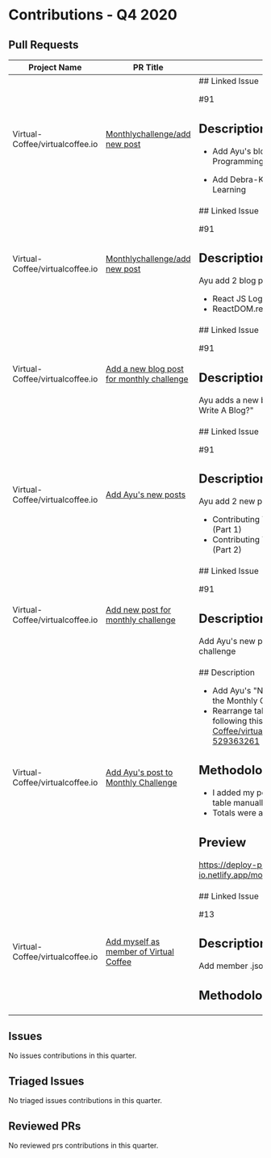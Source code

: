 # Contributions - Q4 2020

## Pull Requests

<table style='width:100%; table-layout:fixed;'>
  <thead>
    <tr>
      <th style='width:20%;'>Project Name</th>
      <th style='width:20%;'>PR Title</th>
      <th style='width:40%;'>Description</th>
      <th style='width:20%;'>Date</th>
    </tr>
  </thead>
  <tbody>
    <tr>
      <td>Virtual-Coffee/virtualcoffee.io</td>
      <td><a href='https://github.com/Virtual-Coffee/virtualcoffee.io/pull/122'>Monthlychallenge/add new post</a></td>
      <td>## Linked Issue

#91 

## Description

- Add Ayu's blog post:
  Overcoming Burnout In Programming Learning

- Add Debra-Kaye's blog post:
  Just In Time Learning

</td>
      <td>2020-12-01</td>
    </tr>
    <tr>
      <td>Virtual-Coffee/virtualcoffee.io</td>
      <td><a href='https://github.com/Virtual-Coffee/virtualcoffee.io/pull/115'>Monthlychallenge/add new post</a></td>
      <td>## Linked Issue

#91 

## Description

Ayu add 2 blog posts:
- React JS Log Blog - Prologue
- ReactDOM.render()



</td>
      <td>2020-11-29</td>
    </tr>
    <tr>
      <td>Virtual-Coffee/virtualcoffee.io</td>
      <td><a href='https://github.com/Virtual-Coffee/virtualcoffee.io/pull/108'>Add a new blog post for monthly challenge</a></td>
      <td>## Linked Issue

#91 

## Description

Ayu adds a new blog post:
&quot;When Should You Start To Write A Blog?&quot;



</td>
      <td>2020-11-24</td>
    </tr>
    <tr>
      <td>Virtual-Coffee/virtualcoffee.io</td>
      <td><a href='https://github.com/Virtual-Coffee/virtualcoffee.io/pull/100'>Add Ayu's new posts</a></td>
      <td>## Linked Issue

#91 

## Description
Ayu add 2 new posts:

- Contributing To An Open Source by A First-Timer (Part 1)
- Contributing To An Open Source by A First-Timer (Part 2)
</td>
      <td>2020-11-23</td>
    </tr>
    <tr>
      <td>Virtual-Coffee/virtualcoffee.io</td>
      <td><a href='https://github.com/Virtual-Coffee/virtualcoffee.io/pull/92'>Add new post for monthly challenge</a></td>
      <td>## Linked Issue

#91 

## Description

Add Ayu's new post **CSS Unit: em** for monthly challenge 


</td>
      <td>2020-11-16</td>
    </tr>
    <tr>
      <td>Virtual-Coffee/virtualcoffee.io</td>
      <td><a href='https://github.com/Virtual-Coffee/virtualcoffee.io/pull/85'>Add Ayu's post to Monthly Challenge</a></td>
      <td>## Description

- Add Ayu's &quot;Networking & Community&quot; article to the Monthly Challenge
- Rearrange table's order based on total words following this thread: https://github.com/Virtual-Coffee/virtualcoffee.io/pull/83#pullrequestreview-529363261

## Methodology

- I added my post to the HTML and updated the table manually.
- Totals were also updated manually.

## Preview
https://deploy-preview-85--virtual-coffee-io.netlify.app/monthlychallenges/nov-2020/

</td>
      <td>2020-11-12</td>
    </tr>
    <tr>
      <td>Virtual-Coffee/virtualcoffee.io</td>
      <td><a href='https://github.com/Virtual-Coffee/virtualcoffee.io/pull/46'>Add myself as member of Virtual Coffee</a></td>
      <td>## Linked Issue

#13 

## Description

Add member .json file of Ayu Adiati

## Methodology


</td>
      <td>2020-10-07</td>
    </tr>
  </tbody>
</table>

## Issues

No issues contributions in this quarter.

## Triaged Issues

No triaged issues contributions in this quarter.

## Reviewed PRs

No reviewed prs contributions in this quarter.

